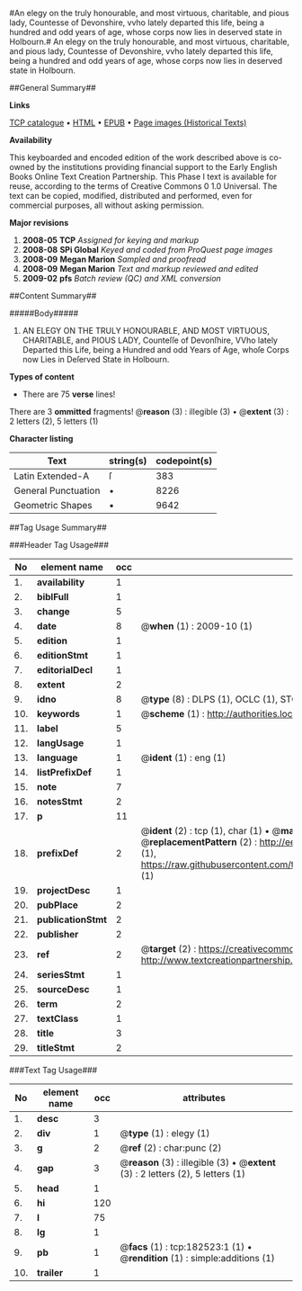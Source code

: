 #An elegy on the truly honourable, and most virtuous, charitable, and pious lady, Countesse of Devonshire, vvho lately departed this life, being a hundred and odd years of age, whose corps now lies in deserved state in Holbourn.#
An elegy on the truly honourable, and most virtuous, charitable, and pious lady, Countesse of Devonshire, vvho lately departed this life, being a hundred and odd years of age, whose corps now lies in deserved state in Holbourn.

##General Summary##

**Links**

[TCP catalogue](http://www.ota.ox.ac.uk/tcp/)  • 
[HTML](http://tei.it.ox.ac.uk/tcp/Texts-HTML/free/B03/B03252.html)  • 
[EPUB](http://tei.it.ox.ac.uk/tcp/Texts-EPUB/free/B03/B03252.epub) • 
[Page images (Historical Texts)](https://data.historicaltexts.jisc.ac.uk/view?pubId=eebo-99890183e&pageId=eebo-99890183e-182523-1)

**Availability**

This keyboarded and encoded edition of the
	       work described above is co-owned by the institutions
	       providing financial support to the Early English Books
	       Online Text Creation Partnership. This Phase I text is
	       available for reuse, according to the terms of Creative
	       Commons 0 1.0 Universal. The text can be copied,
	       modified, distributed and performed, even for
	       commercial purposes, all without asking permission.

**Major revisions**

1. __2008-05__ __TCP__ *Assigned for keying and markup*
1. __2008-08__ __SPi Global__ *Keyed and coded from ProQuest page images*
1. __2008-09__ __Megan Marion__ *Sampled and proofread*
1. __2008-09__ __Megan Marion__ *Text and markup reviewed and edited*
1. __2009-02__ __pfs__ *Batch review (QC) and XML conversion*

##Content Summary##

#####Body#####

1. AN ELEGY ON THE TRULY HONOURABLE, AND MOST VIRTUOUS, CHARITABLE, and PIOUS LADY, Counteſſe of Devonſhire, VVho lately Departed this Life, being a Hundred and odd Years of Age, whoſe Corps now Lies in Deſerved State in Holbourn.

**Types of content**

  * There are 75 **verse** lines!

There are 3 **ommitted** fragments! 
 @__reason__ (3) : illegible (3)  •  @__extent__ (3) : 2 letters (2), 5 letters (1)

**Character listing**


|Text|string(s)|codepoint(s)|
|---|---|---|
|Latin Extended-A|ſ|383|
|General Punctuation|•|8226|
|Geometric Shapes|▪|9642|

##Tag Usage Summary##

###Header Tag Usage###

|No|element name|occ|attributes|
|---|---|---|---|
|1.|__availability__|1||
|2.|__biblFull__|1||
|3.|__change__|5||
|4.|__date__|8| @__when__ (1) : 2009-10 (1)|
|5.|__edition__|1||
|6.|__editionStmt__|1||
|7.|__editorialDecl__|1||
|8.|__extent__|2||
|9.|__idno__|8| @__type__ (8) : DLPS (1), OCLC (1), STC (3), EEBO-CITATION (1), PROQUEST (1), VID (1)|
|10.|__keywords__|1| @__scheme__ (1) : http://authorities.loc.gov/ (1)|
|11.|__label__|5||
|12.|__langUsage__|1||
|13.|__language__|1| @__ident__ (1) : eng (1)|
|14.|__listPrefixDef__|1||
|15.|__note__|7||
|16.|__notesStmt__|2||
|17.|__p__|11||
|18.|__prefixDef__|2| @__ident__ (2) : tcp (1), char (1)  •  @__matchPattern__ (2) : ([0-9\-]+):([0-9IVX]+) (1), (.+) (1)  •  @__replacementPattern__ (2) : http://eebo.chadwyck.com/downloadtiff?vid=$1&page=$2 (1), https://raw.githubusercontent.com/textcreationpartnership/Texts/master/tcpchars.xml#$1 (1)|
|19.|__projectDesc__|1||
|20.|__pubPlace__|2||
|21.|__publicationStmt__|2||
|22.|__publisher__|2||
|23.|__ref__|2| @__target__ (2) : https://creativecommons.org/publicdomain/zero/1.0/ (1), http://www.textcreationpartnership.org/docs/. (1)|
|24.|__seriesStmt__|1||
|25.|__sourceDesc__|1||
|26.|__term__|2||
|27.|__textClass__|1||
|28.|__title__|3||
|29.|__titleStmt__|2||


###Text Tag Usage###

|No|element name|occ|attributes|
|---|---|---|---|
|1.|__desc__|3||
|2.|__div__|1| @__type__ (1) : elegy (1)|
|3.|__g__|2| @__ref__ (2) : char:punc (2)|
|4.|__gap__|3| @__reason__ (3) : illegible (3)  •  @__extent__ (3) : 2 letters (2), 5 letters (1)|
|5.|__head__|1||
|6.|__hi__|120||
|7.|__l__|75||
|8.|__lg__|1||
|9.|__pb__|1| @__facs__ (1) : tcp:182523:1 (1)  •  @__rendition__ (1) : simple:additions (1)|
|10.|__trailer__|1||
